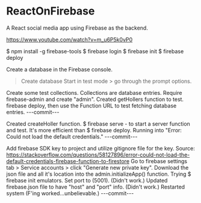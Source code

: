 # ReactOnFirebase
A React social media app using Firebase as the backend. 

https://www.youtube.com/watch?v=m_u6P5k0vP0

$ npm install -g firebase-tools
$ firebase login
$ firebase init
$ firebase deploy

Create a database in the Firebase console.
> Create database
> Start in test mode > go through the prompt options.

Create some test collections. Collections are database entries.
Require firebase-admin and create "admin".
Created getHollers function to test.
firebase deploy, then use the Function URL to test fetching database entries.
---commit---

Created createHoller function.
$ firebase serve - to start a server function and test. It's more efficient than $ firebase deploy.
Running into "Error: Could not load the default credentials."
---commit---

Add firebase SDK key to project and utilize gitignore file for the key.
Source:
https://stackoverflow.com/questions/58127896/error-could-not-load-the-default-credentials-firebase-function-to-firestore
Go to firebase settings tab > Service accounts > click "Generate new private key".
Download the json file and all it's location into the admin.initializeApp() function.
Trying $ firebase init emulators.
Set port to (5001). (Didn't work.)
Updated firebase.json file to have "host" and "port" info. (Didn't work.)
Restarted system (F'ing worked...unbelievable.)
---commit---

